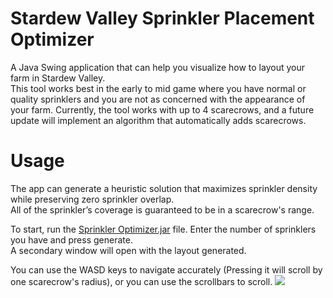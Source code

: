 # Stardew Valley Sprinkler Placement Optimizer
A Java Swing application that can help you visualize how to layout your farm in Stardew Valley. <br>
This tool works best in the early to mid game where you have normal or quality sprinklers and you are not as concerned with the appearance of your farm.
Currently, the tool works with up to 4 scarecrows, and a future update will implement an algorithm that automatically adds scarecrows.

# Usage
The app can generate a heuristic solution that maximizes sprinkler density while preserving zero sprinkler overlap.
<br> 
All of the sprinkler’s coverage is guaranteed to be in a scarecrow's range.

To start, run the <a href = "https://github.com/ac-tam/Stardew-Valley-Sprinkler-Placement-Optimizer/raw/master/Sprinkler%20Optimizer.jar">Sprinkler Optimizer.jar</a> file. Enter the number of sprinklers you have and press generate.
<br> 
A secondary window will open with the layout generated.

You can use the WASD keys to navigate accurately (Pressing it will scroll by one scarecrow's radius), or you can use the scrollbars to scroll.
<img src="https://i.imgur.com/1l6sqLY.png">



